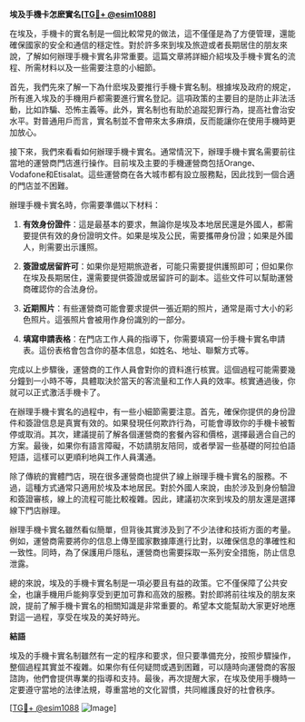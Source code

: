 **埃及手機卡怎麽實名[[TG💪+ @esim1088](https://t.me/s/esim1088)]**

在埃及，手機卡的實名制是一個比較常見的做法，這不僅僅是為了方便管理，還能確保國家的安全和通信的穩定性。對於許多來到埃及旅遊或者長期居住的朋友來說，了解如何辦理手機卡實名非常重要。這篇文章將詳細介紹埃及手機卡實名的流程、所需材料以及一些需要注意的小細節。

首先，我們先來了解一下為什麽埃及要推行手機卡實名制。根據埃及政府的規定，所有進入埃及的手機用戶都需要進行實名登記。這項政策的主要目的是防止非法活動，比如詐騙、恐怖主義等。此外，實名制也有助於追蹤犯罪行為，提高社會治安水平。對普通用戶而言，實名制並不會帶來太多麻煩，反而能讓你在使用手機時更加放心。

接下來，我們來看看如何辦理手機卡實名。通常情況下，辦理手機卡實名需要前往當地的運營商門店進行操作。目前埃及主要的手機運營商包括Orange、Vodafone和Etisalat。這些運營商在各大城市都有設立服務點，因此找到一個合適的門店並不困難。

辦理手機卡實名時，你需要準備以下材料：

1. **有效身份證件**：這是最基本的要求，無論你是埃及本地居民還是外國人，都需要提供有效的身份證明文件。如果是埃及公民，需要攜帶身份證；如果是外國人，則需要出示護照。
   
2. **簽證或居留許可**：如果你是短期旅遊者，可能只需要提供護照即可；但如果你在埃及長期居住，還需要提供簽證或居留許可的副本。這些文件可以幫助運營商確認你的合法身份。

3. **近期照片**：有些運營商可能會要求提供一張近期的照片，通常是兩寸大小的彩色照片。這張照片會被用作身份識別的一部分。

4. **填寫申請表格**：在門店工作人員的指導下，你需要填寫一份手機卡實名申請表。這份表格會包含你的基本信息，如姓名、地址、聯繫方式等。

完成以上步驟後，運營商的工作人員會對你的資料進行核實。這個過程可能需要幾分鐘到一小時不等，具體取決於當天的客流量和工作人員的效率。核實通過後，你就可以正式激活手機卡了。

在辦理手機卡實名的過程中，有一些小細節需要注意。首先，確保你提供的身份證件和簽證信息是真實有效的。如果發現任何欺詐行為，可能會導致你的手機卡被暫停或取消。其次，建議提前了解各個運營商的套餐內容和價格，選擇最適合自己的方案。最後，如果你有語言障礙，不妨請朋友陪同，或者學習一些基礎的阿拉伯語短語，這樣可以更順利地與工作人員溝通。

除了傳統的實體門店，現在很多運營商也提供了線上辦理手機卡實名的服務。不過，這種方式通常只適用於埃及本地居民。對於外國人來說，由於涉及到身份驗證和簽證審核，線上的流程可能比較複雜。因此，建議初次來到埃及的朋友還是選擇線下門店辦理。

辦理手機卡實名雖然看似簡單，但背後其實涉及到了不少法律和技術方面的考量。例如，運營商需要將你的信息上傳至國家數據庫進行比對，以確保信息的準確性和一致性。同時，為了保護用戶隱私，運營商也需要採取一系列安全措施，防止信息泄露。

總的來說，埃及的手機卡實名制是一項必要且有益的政策。它不僅保障了公共安全，也讓手機用戶能夠享受到更加可靠和高效的服務。對於即將前往埃及的朋友來說，提前了解手機卡實名的相關知識是非常重要的。希望本文能幫助大家更好地應對這一過程，享受在埃及的美好時光。

**結語**

埃及的手機卡實名制雖然有一定的程序和要求，但只要準備充分，按照步驟操作，整個過程其實並不複雜。如果你有任何疑問或遇到困難，可以隨時向運營商的客服諮詢，他們會提供專業的指導和支持。最後，再次提醒大家，在埃及使用手機時一定要遵守當地的法律法規，尊重當地的文化習慣，共同維護良好的社會秩序。

[[TG💪+ @esim1088](https://t.me/s/esim1088) ![Image](https://i.postimg.cc/4NQfJmqS/Snipaste-2025-05-13-00-14-12.png)]